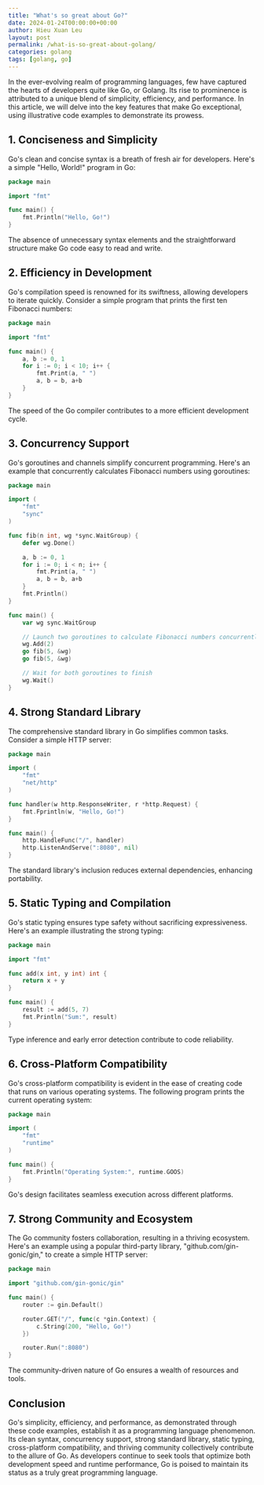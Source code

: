 ```yaml
---
title: "What's so great about Go?"
date: 2024-01-24T00:00:00+00:00
author: Hieu Xuan Leu
layout: post
permalink: /what-is-so-great-about-golang/
categories: golang
tags: [golang, go]
---
```


In the ever-evolving realm of programming languages, few have captured the hearts of developers quite like Go, or Golang. Its rise to prominence is attributed to a unique blend of simplicity, efficiency, and performance. In this article, we will delve into the key features that make Go exceptional, using illustrative code examples to demonstrate its prowess.

## 1. Conciseness and Simplicity
Go's clean and concise syntax is a breath of fresh air for developers. Here's a simple "Hello, World!" program in Go:

```go
package main

import "fmt"

func main() {
    fmt.Println("Hello, Go!")
}

```

The absence of unnecessary syntax elements and the straightforward structure make Go code easy to read and write.

## 2. Efficiency in Development
Go's compilation speed is renowned for its swiftness, allowing developers to iterate quickly. Consider a simple program that prints the first ten Fibonacci numbers:

```go
package main

import "fmt"

func main() {
    a, b := 0, 1
    for i := 0; i < 10; i++ {
        fmt.Print(a, " ")
        a, b = b, a+b
    }
}
```

The speed of the Go compiler contributes to a more efficient development cycle.

## 3. Concurrency Support
Go's goroutines and channels simplify concurrent programming. Here's an example that concurrently calculates Fibonacci numbers using goroutines:

```go
package main

import (
    "fmt"
    "sync"
)

func fib(n int, wg *sync.WaitGroup) {
    defer wg.Done()

    a, b := 0, 1
    for i := 0; i < n; i++ {
        fmt.Print(a, " ")
        a, b = b, a+b
    }
    fmt.Println()
}

func main() {
    var wg sync.WaitGroup

    // Launch two goroutines to calculate Fibonacci numbers concurrently
    wg.Add(2)
    go fib(5, &wg)
    go fib(5, &wg)

    // Wait for both goroutines to finish
    wg.Wait()
}
```
## 4. Strong Standard Library
The comprehensive standard library in Go simplifies common tasks. Consider a simple HTTP server:

```go
package main

import (
    "fmt"
    "net/http"
)

func handler(w http.ResponseWriter, r *http.Request) {
    fmt.Fprintln(w, "Hello, Go!")
}

func main() {
    http.HandleFunc("/", handler)
    http.ListenAndServe(":8080", nil)
}
```

The standard library's inclusion reduces external dependencies, enhancing portability.

## 5. Static Typing and Compilation
Go's static typing ensures type safety without sacrificing expressiveness. Here's an example illustrating the strong typing:

```go
package main

import "fmt"

func add(x int, y int) int {
    return x + y
}

func main() {
    result := add(5, 7)
    fmt.Println("Sum:", result)
}
```

Type inference and early error detection contribute to code reliability.

## 6. Cross-Platform Compatibility
Go's cross-platform compatibility is evident in the ease of creating code that runs on various operating systems. The following program prints the current operating system:

```go
package main

import (
    "fmt"
    "runtime"
)

func main() {
    fmt.Println("Operating System:", runtime.GOOS)
}
```

Go's design facilitates seamless execution across different platforms.

## 7. Strong Community and Ecosystem
The Go community fosters collaboration, resulting in a thriving ecosystem. Here's an example using a popular third-party library, "github.com/gin-gonic/gin," to create a simple HTTP server:

```go
package main

import "github.com/gin-gonic/gin"

func main() {
    router := gin.Default()

    router.GET("/", func(c *gin.Context) {
        c.String(200, "Hello, Go!")
    })

    router.Run(":8080")
}
```

The community-driven nature of Go ensures a wealth of resources and tools.

## Conclusion
Go's simplicity, efficiency, and performance, as demonstrated through these code examples, establish it as a programming language phenomenon. Its clean syntax, concurrency support, strong standard library, static typing, cross-platform compatibility, and thriving community collectively contribute to the allure of Go. 
As developers continue to seek tools that optimize both development speed and runtime performance, Go is poised to maintain its status as a truly great programming language.
